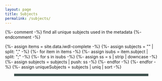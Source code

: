 ```yaml
---
layout: page
title: Subjects
permalink: /subjects/
---
```

{%- comment -%} find all unique subjects used in the metadata {%- endcomment -%}

{%- assign items = site.data.iwdl-complete -%}
{%- assign subjects = "" | split: "," -%}
{%- for item in items -%}
	{%- assign isubs = item.subject | split: ";" -%}
    {%- for s in isubs -%}
        {%- assign ss = s | strip | downcase -%}
        {%- assign subjects = subjects | push: ss -%}
    {%- endfor -%}
{%- endfor -%}
{%- assign uniqueSubjects = subjects | uniq | sort -%}


<div id="htmltagcloud" style="margin: 0px 30px 30px; background: none repeat scroll 0% 0% rgb(64, 82, 79); padding: 4px;"></div>

<script>
var subjectTerms = [ {%- for unique in uniqueSubjects -%}{%- assign count = 0 -%}{%- for c in subjects -%}{%- if c == unique -%}{%- assign count = count | plus: 1 -%}{%- endif -%}{%- endfor -%}{%- if count > 5 -%}{ "subject" : "{{ unique }}", "count" : {{ count }} }{% if forloop.last == false %}, {% endif %}{% endif %}{% endfor %} ];
var counts = subjectTerms.map(function(obj){ return obj.count; });
var countMax = counts.reduce(function(a, b) {
    return Math.max(a, b);
});
var countMin = 1;
var cloud = document.getElementById("htmltagcloud");
/* Fisher-Yates shuffle https://bost.ocks.org/mike/shuffle/ */
function shuffle(array) {
  var m = array.length, t, i;
  while (m) {
    i = Math.floor(Math.random() * m--);
    t = array[m];
    array[m] = array[i];
    array[i] = t;
  }
  return array;
}
function mapSize(x) {
    return Math.round((x - countMin) * (9) / (countMax - countMin) + 1);
}
/* create cloud */
function makeGrid(array) {
  var i;
  shuffle(array);
  var item;
  for (i = 0; i < array.length; i++) {
      var size = mapSize(array[i].count)
      item = '<span class="wrd tagcloud' + size + '"><a target="_blank" href="https://digital.lib.uidaho.edu/cdm4/results.php?CISOOP1=exact&amp;CISOBOX1=' + array[i].subject + '&amp;CISOFIELD1=subjed&amp;CISOOP2=exact&amp;CISOBOX2=&amp;CISOFIELD2=creato&amp;CISOOP3=any&amp;CISOBOX3=&amp;CISOFIELD3=descri&amp;CISOOP4=none&amp;CISOBOX4=&amp;CISOFIELD4=CISOSEARCHALL&amp;CISOROOT=/idahowater&amp;t=s">' + array[i].subject + '</a></span>';
      cloud.innerHTML += item;
  }
  }
  makeGrid(subjectTerms);
</script>